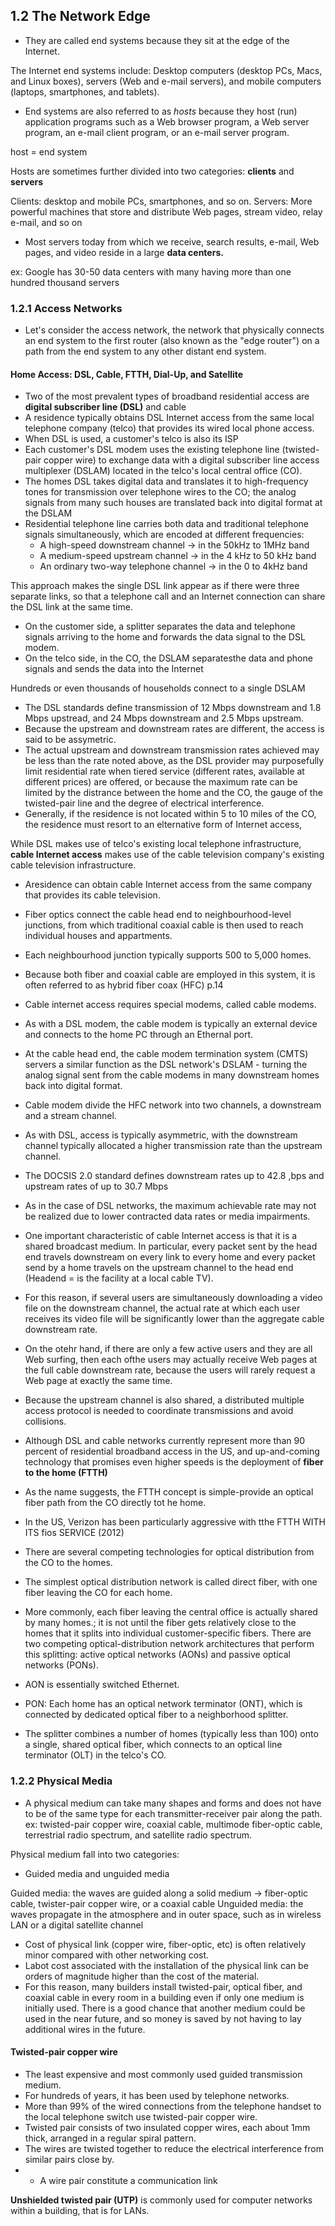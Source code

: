 ## 1.2 The Network Edge

- They are called end systems because they sit at the edge of the Internet.

The Internet end systems include: Desktop computers (desktop PCs, Macs, and Linux boxes), servers (Web and e-mail servers), and mobile computers (laptops, smartphones, and tablets).
- End systems are also referred to as *hosts* because they host (run) application programs such as a Web browser program, a Web server program, an e-mail client program, or an e-mail server program.

host = end system

Hosts are sometimes further divided into two categories: **clients** and **servers**

Clients: desktop and mobile PCs, smartphones, and so on.
Servers: More powerful machines that store and distribute Web pages, stream video, relay e-mail, and so on

- Most servers today from which we receive, search results, e-mail, Web pages, and video reside in a large **data centers.**

ex: Google has 30-50 data centers with many having more than one hundred thousand servers

### 1.2.1 Access Networks

- Let's consider the access network, the network that physically connects an end system to the first router (also known as the "edge router") on a path from the end system to any other distant end system.

#### Home Access: DSL, Cable, FTTH, Dial-Up, and Satellite

- Two of the most prevalent types of broadband residential access are **digital subscriber line (DSL)** and cable
- A residence typically obtains DSL Internet access from the same local telephone company (telco) that provides its wired local phone access.
- When DSL is used, a customer's telco is also its ISP
- Each customer's DSL modem uses the existing telephone line (twisted-pair copper wire) to exchange data with a digital subscriber line access multiplexer (DSLAM) located in the telco's local central office (CO).
- The homes DSL takes digital data and translates it to high-frequency tones for transmission over telephone wires to the CO; the analog signals from many such houses are translated back into digital format at the DSLAM
- Residential telephone line carries both data and traditional telephone signals simultaneously, which are encoded at different frequencies:
  - A high-speed downstream channel -> in the 50kHz to 1MHz band
  - A medium-speed upstream channel -> in the 4 kHz to 50 kHz band
  - An ordinary two-way telephone channel -> in the 0 to 4kHz band

This approach makes the single DSL link appear as if there were three separate links, so that a telephone call and an Internet connection can share the DSL link at the same time.

- On the customer side, a splitter separates the data and telephone signals arriving to the home and forwards the data signal to the DSL modem. 
- On the telco side, in the CO, the DSLAM separatesthe data and phone signals and sends the data into the Internet

Hundreds or even thousands of households connect to a single DSLAM 

- The DSL standards define transmission of 12 Mbps downstream and 1.8 Mbps upstread, and 24 Mbps downstream and 2.5 Mbps upstream.
- Because the upstream and downstream rates are different, the access is said to be assymetric.
- The actual upstream and downstream transmission rates achieved may be less than the rate noted above, as the DSL provider may purposefully limit residential rate when tiered service (different rates, available at different prices) are offered, or because the maximum rate can be limited by the distrance between the home and the CO, the gauge of the twisted-pair line and the degree of electrical interference. 
- Generally, if the residence is not located within 5 to 10 miles of the CO, the residence must resort to an elternative form of Internet access,

While DSL makes use of telco's existing local telephone infrastructure, **cable Internet access** makes use of the cable television company's existing cable television infrastructure.
- Aresidence can obtain cable Internet access from the same company that provides its cable television.
- Fiber optics connect the cable head end to neighbourhood-level junctions, from which traditional coaxial cable is then used to reach individual houses and appartments. 
- Each neighbourhood junction typically supports 500 to 5,000 homes.
- Because both fiber and coaxial cable are employed in this system, it is often referred to as hybrid fiber coax (HFC) p.14

- Cable internet access requires special modems, called cable modems.
- As with a DSL modem, the cable modem is typically an external device and connects to the home PC through an Ethernal port.
- At the cable head end, the cable modem termination system (CMTS) servers a similar function as the DSL network's DSLAM - turning the analog signal sent from the cable modems in many downstream homes back into digital format.
- Cable modem divide the HFC network into two channels, a downstream and a stream channel. 

- As with DSL, access is typically asymmetric, with the downstream channel typically allocated a higher transmission rate than the upstream channel.
- The DOCSIS 2.0 standard defines downstream rates up to 42.8 ,bps and upstream rates of up to 30.7 Mbps
- As in the case of DSL networks, the maximum achievable rate may not be realized due to lower contracted data rates or media impairments.

- One important characteristic of cable Internet access is that it is a shared broadcast medium. In particular, every packet sent by the head end travels downstream on every link to every home and every packet send by a home travels on the upstream channel to the head end (Headend = is the facility at a local cable TV).
- For this reason, if several users are simultaneously downloading a video file on the downstream channel, the actual rate at which each user receives its video file will be significantly lower than the aggregate cable downstream rate.
- On the otehr hand, if there are only a few active users and they are all Web surfing, then each ofthe users may actually receive Web pages at the full cable downstream rate, because the users will rarely request a Web page at exactly the same time. 
- Because the upstream channel is also shared, a distributed multiple access protocol is needed to coordinate transmissions and avoid collisions.

- Although DSL and cable networks currently represent more than 90 percent of residential broadband access in the US, and up-and-coming technology that promises even higher speeds is the deployment of **fiber to the home (FTTH)** 
- As the name suggests, the FTTH concept is simple-provide an optical fiber path from the CO directly tot he home.
- In the US, Verizon has been particularly aggressive with tthe FTTH WITH ITS fios SERVICE (2012)

- There are several competing technologies for optical distribution from the CO to the homes.
- The simplest optical distribution network is called direct fiber, with one fiber leaving the CO for each home.
- More commonly, each fiber leaving the central office is actually shared by many homes.; it is not until the fiber gets relatively close to the homes that it splits into individual customer-specific fibers. There are two competing optical-distribution network architectures that perform this splitting: active optical networks (AONs) and passive optical networks (PONs).
- AON is essentially switched Ethernet.
- PON: Each home has an optical network terminator (ONT), which is connected by dedicated optical fiber to a neighborhood splitter.
- The splitter combines a number of homes (typically less than 100) onto a single, shared optical fiber, which connects to an optical line terminator (OLT) in the telco's CO.

### 1.2.2 Physical Media

- A physical medium can take many shapes and forms and does not have to be of the same type for each transmitter-receiver pair along the path.
ex: twisted-pair copper wire, coaxial cable, multimode fiber-optic cable, terrestrial radio spectrum, and satellite radio spectrum.

Physical medium fall into two categories:
- Guided media and unguided media

Guided media: the waves are guided along a solid medium -> fiber-optic cable, twister-pair copper wire, or a coaxial cable
Unguided media: the waves propagate in the atmosphere and in outer space, such as in wireless LAN or a digital satellite channel

- Cost of physical link (copper wire, fiber-optic, etc) is often relatively minor compared with other networking cost.
- Labot cost associated with the installation of the physical link can be orders of magnitude higher than the cost of the material.
- For this reason, many builders install twisted-pair, optical fiber, and coaxial cable in every room in a building even if only one medium is initially used. There is a good chance that another medium could be used in the near future, and so money is saved by not having to lay additional wires in the future.

#### Twisted-pair copper wire
- The least expensive and most commonly used guided transmission medium.
- For hundreds of years, it has been used by telephone networks.
- More than 99% of the wired connections from the telephone handset to the local telephone switch use twisted-pair copper wire.
- Twisted pair consists of two insulated copper wires, each about 1mm thick, arranged in a regular spiral pattern.
- The wires are twisted together to reduce the electrical interference from similar pairs close by. 
- - A wire pair constitute a communication link

**Unshielded twisted pair (UTP)** is commonly used for computer networks within a building, that is for LANs.
